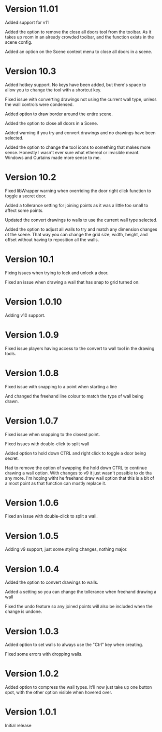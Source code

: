 # Version 11.01

Added support for v11

Added the option to remove the close all doors tool from the toolbar.  As it takes up room in an already crowded toolbar, and the function exists in the scene config.

Added an option on the Scene context menu to close all doors in a scene.

# Version 10.3

Added hotkey support.  No keys have been added, but there's space to allow you to change the tool with a shortcut key.

Fixed issue with converting drawings not using the current wall type, unless the wall controls were condensed.

Added option to draw border around the entire scene.

Added the option to close all doors in a Scene.

Added warning if you try and convert drawings and no drawings have been selected.

Added the option to change the tool icons to something that makes more sense.  Honestly I wasn't ever sure what ethereal or invisible meant.  Windows and Curtains made more sense to me.

# Version 10.2

Fixed libWrapper warning when overriding the door right click function to toggle a secret door.

Added a tollerance setting for joining points as it was a little too small to affect some points.

Updated the convert drawings to walls to use the current wall type selected.

Added the option to adjust all walls to try and match any dimension changes ot the scene.  That way you can change the grid size, width, height, and offset without having to reposition all the walls.

# Version 10.1

Fixing issues when trying to lock and unlock a door.

Fixed an issue when drawing a wall that has snap to grid turned on.

# Version 1.0.10

Adding v10 support.

# Version 1.0.9

Fixed issue players having access to the convert to wall tool in the drawing tools.

# Version 1.0.8

Fixed issue with snapping to a point when starting a line

And changed the freehand line colour to match the type of wall being drawn.

# Version 1.0.7

Fixed issue when snapping to the closest point.

Fixed issues with double-click to split wall

Added option to hold down CTRL and right click to toggle a door being secret.

Had to remove the option of swapping the hold down CTRL to continue drawing a wall option.  With changes to v9 it just wasn't possible to do tha any more.  I'm hoping witht he freehand draw wall option that this is a bit of a moot point as that function can mostly replace it.

# Version 1.0.6

Fixed an issue with double-click to split a wall.

# Version 1.0.5

Adding v9 support, just some styling changes, nothing major.

# Version 1.0.4

Added the option to convert drawings to walls.

Added a setting so you can change the tollerance when freehand drawing a wall

Fixed the undo feature so any joined points will also be included when the change is undone.

# Version 1.0.3

Added option to set walls to always use the "Ctrl" key when creating.

Fixed some errors with dropping walls.

# Version 1.0.2

Added option to compress the wall types.  It'll now just take up one button spot, with the other option visible when hovered over.

# Version 1.0.1
Initial release
